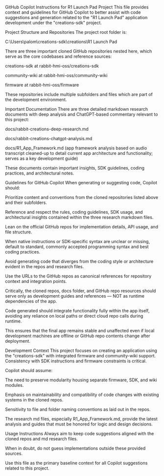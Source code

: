 GitHub Copilot Instructions for R1 Launch Pad Project
This file provides context and guidelines for GitHub Copilot to better assist with code suggestions and generation related to the "R1 Launch Pad" application development under the "creations-sdk" project.

Project Structure and Repositories
The project root folder is:

C:\Users\palom\creations-sdk\creations\R1 Launch Pad

There are three important cloned GitHub repositories nested here, which serve as the core codebases and reference sources:

creations-sdk at rabbit-hmi-oss/creations-sdk

community-wiki at rabbit-hmi-oss/community-wiki

firmware at rabbit-hmi-oss/firmware

These repositories include multiple subfolders and files which are part of the development environment.

Important Documentation
There are three detailed markdown research documents with deep analysis and ChatGPT-based commentary relevant to this project:

docs/rabbit-creations-deep-research.md

docs/rabbit-creations-chatgpt-analysis.md

docs/R1_App_Framework.md (app framework analysis based on audio transcript cleaned-up to detail current app architecture and functionality; serves as a key development guide)

These documents contain important insights, SDK guidelines, coding practices, and architectural notes.

Guidelines for GitHub Copilot
When generating or suggesting code, Copilot should:

Prioritize content and conventions from the cloned repositories listed above and their subfolders.

Reference and respect the rules, coding guidelines, SDK usage, and architectural insights contained within the three research markdown files.

Lean on the official GitHub repos for implementation details, API usage, and file structure.

When native instructions or SDK-specific syntax are unclear or missing, default to standard, commonly accepted programming syntax and best coding practices.

Avoid generating code that diverges from the coding style or architecture evident in the repos and research files.

Use the URLs to the GitHub repos as canonical references for repository context and integration points.

Critically, the cloned repos, docs folder, and GitHub repo resources should serve only as development guides and references — NOT as runtime dependencies of the app.

Code generated should integrate functionality fully within the app itself, avoiding any reliance on local paths or direct cloud repo calls during runtime.

This ensures that the final app remains stable and unaffected even if local development machines are offline or GitHub repo contents change after deployment.

Development Context
This project focuses on creating an application using the "creations-sdk" with integrated firmware and community-wiki support. Consistency with SDK instructions and firmware constraints is critical.

Copilot should assume:

The need to preserve modularity housing separate firmware, SDK, and wiki modules.

Emphasis on maintainability and compatibility of code changes with existing systems in the cloned repos.

Sensitivity to file and folder naming conventions as laid out in the repos.

The research md files, especially R1_App_Framework.md, provide the latest analysis and guides that must be honored for logic and design decisions.

Usage Instructions
Always aim to keep code suggestions aligned with the cloned repos and md research files.

When in doubt, do not guess implementations outside these provided sources.

Use this file as the primary baseline context for all Copilot suggestions related to this project.

